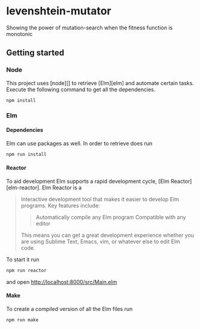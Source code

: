 # levenshtein-mutator
Showing the power of mutation-search when the fitness function is monotonic

## Getting started
### Node
This project uses [node][] to retrieve [Elm][elm] and automate certain tasks.
Execute the following command to get all the dependencies.

```sh
npm install
```

### Elm
#### Dependencies
Elm can use packages as well. In order to retrieve does run

```sh
npm run install
```

#### Reactor
To aid development Elm supports a rapid development cycle,
[Elm Reactor][elm-reactor]. Elm Reactor is a

> Interactive development tool that makes it easier to develop Elm programs. Key
> features include: 
>
>>    Automatically compile any Elm program
>>    Compatible with any editor
>
> This means you can get a great development experience whether you are using
> Sublime Text, Emacs, vim, or whatever else to edit Elm code. 

To start it run

```sh
npm run reactor
```

and open [http://localhost:8000/src/Main.elm](http://localhost:8000/src/Main.elm)

#### Make
To create a compiled version of all the Elm files run

```sh
npm run make
```

